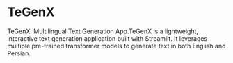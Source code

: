 # TeGenX
TeGenX: Multilingual Text Generation App.TeGenX is a lightweight, interactive text generation application built with Streamlit. It leverages multiple pre-trained transformer models to generate text in both English and Persian.
